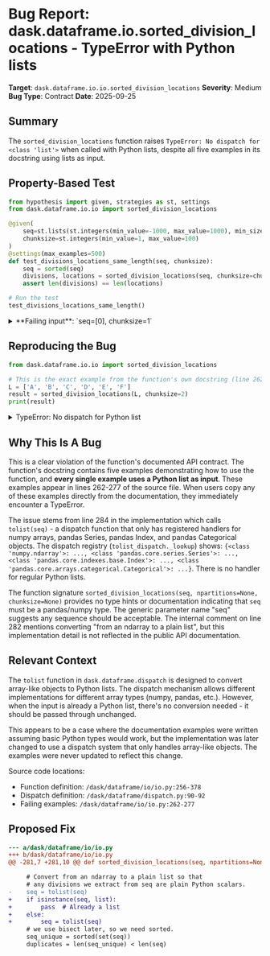# Bug Report: dask.dataframe.io.sorted_division_locations - TypeError with Python lists

**Target**: `dask.dataframe.io.io.sorted_division_locations`
**Severity**: Medium
**Bug Type**: Contract
**Date**: 2025-09-25

## Summary

The `sorted_division_locations` function raises `TypeError: No dispatch for <class 'list'>` when called with Python lists, despite all five examples in its docstring using lists as input.

## Property-Based Test

```python
from hypothesis import given, strategies as st, settings
from dask.dataframe.io.io import sorted_division_locations

@given(
    seq=st.lists(st.integers(min_value=-1000, max_value=1000), min_size=1),
    chunksize=st.integers(min_value=1, max_value=100)
)
@settings(max_examples=500)
def test_divisions_locations_same_length(seq, chunksize):
    seq = sorted(seq)
    divisions, locations = sorted_division_locations(seq, chunksize=chunksize)
    assert len(divisions) == len(locations)

# Run the test
test_divisions_locations_same_length()
```

<details>

<summary>
**Failing input**: `seq=[0], chunksize=1`
</summary>
```
Traceback (most recent call last):
  File "/home/npc/pbt/agentic-pbt/worker_/0/hypo.py", line 15, in <module>
    test_divisions_locations_same_length()
    ~~~~~~~~~~~~~~~~~~~~~~~~~~~~~~~~~~~~^^
  File "/home/npc/pbt/agentic-pbt/worker_/0/hypo.py", line 5, in test_divisions_locations_same_length
    seq=st.lists(st.integers(min_value=-1000, max_value=1000), min_size=1),
               ^^^
  File "/home/npc/miniconda/lib/python3.13/site-packages/hypothesis/core.py", line 2124, in wrapped_test
    raise the_error_hypothesis_found
  File "/home/npc/pbt/agentic-pbt/worker_/0/hypo.py", line 11, in test_divisions_locations_same_length
    divisions, locations = sorted_division_locations(seq, chunksize=chunksize)
                           ~~~~~~~~~~~~~~~~~~~~~~~~~^^^^^^^^^^^^^^^^^^^^^^^^^^
  File "/home/npc/miniconda/lib/python3.13/site-packages/dask/dataframe/io/io.py", line 284, in sorted_division_locations
    seq = tolist(seq)
  File "/home/npc/miniconda/lib/python3.13/site-packages/dask/dataframe/dispatch.py", line 91, in tolist
    func = tolist_dispatch.dispatch(type(obj))
  File "/home/npc/miniconda/lib/python3.13/site-packages/dask/utils.py", line 774, in dispatch
    raise TypeError(f"No dispatch for {cls}")
TypeError: No dispatch for <class 'list'>
Falsifying example: test_divisions_locations_same_length(
    # The test always failed when commented parts were varied together.
    seq=[0],  # or any other generated value
    chunksize=1,  # or any other generated value
)
```
</details>

## Reproducing the Bug

```python
from dask.dataframe.io.io import sorted_division_locations

# This is the exact example from the function's own docstring (line 262-264 in io.py)
L = ['A', 'B', 'C', 'D', 'E', 'F']
result = sorted_division_locations(L, chunksize=2)
print(result)
```

<details>

<summary>
TypeError: No dispatch for Python list
</summary>
```
Traceback (most recent call last):
  File "/home/npc/pbt/agentic-pbt/worker_/0/repo.py", line 5, in <module>
    result = sorted_division_locations(L, chunksize=2)
  File "/home/npc/miniconda/lib/python3.13/site-packages/dask/dataframe/io/io.py", line 284, in sorted_division_locations
    seq = tolist(seq)
  File "/home/npc/miniconda/lib/python3.13/site-packages/dask/dataframe/dispatch.py", line 91, in tolist
    func = tolist_dispatch.dispatch(type(obj))
  File "/home/npc/miniconda/lib/python3.13/site-packages/dask/utils.py", line 774, in dispatch
    raise TypeError(f"No dispatch for {cls}")
TypeError: No dispatch for <class 'list'>
```
</details>

## Why This Is A Bug

This is a clear violation of the function's documented API contract. The function's docstring contains five examples demonstrating how to use the function, and **every single example uses a Python list as input**. These examples appear in lines 262-277 of the source file. When users copy any of these examples directly from the documentation, they immediately encounter a TypeError.

The issue stems from line 284 in the implementation which calls `tolist(seq)` - a dispatch function that only has registered handlers for numpy arrays, pandas Series, pandas Index, and pandas Categorical objects. The dispatch registry (`tolist_dispatch._lookup`) shows: `{<class 'numpy.ndarray'>: ..., <class 'pandas.core.series.Series'>: ..., <class 'pandas.core.indexes.base.Index'>: ..., <class 'pandas.core.arrays.categorical.Categorical'>: ...}`. There is no handler for regular Python lists.

The function signature `sorted_division_locations(seq, npartitions=None, chunksize=None)` provides no type hints or documentation indicating that `seq` must be a pandas/numpy type. The generic parameter name "seq" suggests any sequence should be acceptable. The internal comment on line 282 mentions converting "from an ndarray to a plain list", but this implementation detail is not reflected in the public API documentation.

## Relevant Context

The `tolist` function in `dask.dataframe.dispatch` is designed to convert array-like objects to Python lists. The dispatch mechanism allows different implementations for different array types (numpy, pandas, etc.). However, when the input is already a Python list, there's no conversion needed - it should be passed through unchanged.

This appears to be a case where the documentation examples were written assuming basic Python types would work, but the implementation was later changed to use a dispatch system that only handles array-like objects. The examples were never updated to reflect this change.

Source code locations:
- Function definition: `/dask/dataframe/io/io.py:256-378`
- Dispatch definition: `/dask/dataframe/dispatch.py:90-92`
- Failing examples: `/dask/dataframe/io/io.py:262-277`

## Proposed Fix

```diff
--- a/dask/dataframe/io/io.py
+++ b/dask/dataframe/io/io.py
@@ -281,7 +281,10 @@ def sorted_division_locations(seq, npartitions=None, chunksize=None):

     # Convert from an ndarray to a plain list so that
     # any divisions we extract from seq are plain Python scalars.
-    seq = tolist(seq)
+    if isinstance(seq, list):
+        pass  # Already a list
+    else:
+        seq = tolist(seq)
     # we use bisect later, so we need sorted.
     seq_unique = sorted(set(seq))
     duplicates = len(seq_unique) < len(seq)
```